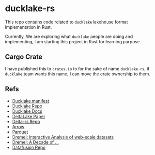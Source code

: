 # ducklake-rs

This repo contains code related to `ducklake` lakehouse format implementation in Rust.

Currently, We are exploring what `ducklake` people are doing and implementing, I am starting
this project in Rust for learning purpose.


## Cargo Crate

I have published this to `crates.io` to for the sake of name `ducklake-rs`, if `ducklake`
team wants this name, I can move the crate ownership to them.

## Refs

- [Ducklake manifest](https://duckdb.org/2025/05/27/ducklake.html)
- [Ducklake Repo](https://github.com/duckdb/ducklake)
- [Ducklake Docs](https://ducklake.select/)
- [DeltaLake Paper](https://www.vldb.org/pvldb/vol13/p3411-armbrust.pdf)
- [Delta-rs Repo](https://github.com/delta-io/delta-rs)
- [Arrow](https://arrow.apache.org/docs/index.html)
- [Parquet](https://parquet.apache.org/docs/)
- [Dremel: Interactive Analysis of web-scale datasets](https://static.googleusercontent.com/media/research.google.com/en//pubs/archive/36632.pdf)
- [Dremel: A Decade of ...](https://www.vldb.org/pvldb/vol13/p3461-melnik.pdf)
- [Datafusion Repo](https://github.com/apache/datafusion)

